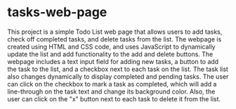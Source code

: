 # tasks-web-page
This project is a simple Todo List web page that allows users to add tasks, check off completed tasks, and delete tasks from the list. The webpage is created using HTML and CSS code, and uses JavaScript to dynamically update the list and add functionality to the add and delete buttons. The webpage includes a text input field for adding new tasks, a button to add the task to the list, and a checkbox next to each task on the list. The task list also changes dynamically to display completed and pending tasks. The user can click on the checkbox to mark a task as completed, which will add a line-through on the task text and change its background color. Also, the user can click on the "x" button next to each task to delete it from the list.
